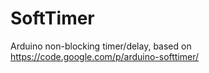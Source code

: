 # SoftTimer
Arduino non-blocking timer/delay, based on https://code.google.com/p/arduino-softtimer/
 
